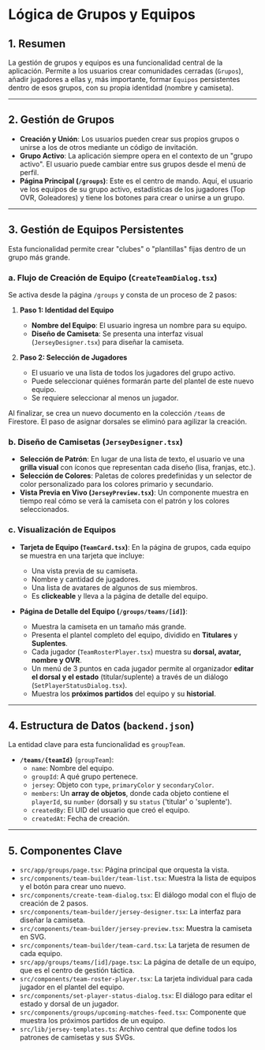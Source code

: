# Lógica de Grupos y Equipos

## 1. Resumen

La gestión de grupos y equipos es una funcionalidad central de la aplicación. Permite a los usuarios crear comunidades cerradas (`Grupos`), añadir jugadores a ellas y, más importante, formar `Equipos` persistentes dentro de esos grupos, con su propia identidad (nombre y camiseta).

---

## 2. Gestión de Grupos

-   **Creación y Unión**: Los usuarios pueden crear sus propios grupos o unirse a los de otros mediante un código de invitación.
-   **Grupo Activo**: La aplicación siempre opera en el contexto de un "grupo activo". El usuario puede cambiar entre sus grupos desde el menú de perfil.
-   **Página Principal (`/groups`)**: Este es el centro de mando. Aquí, el usuario ve los equipos de su grupo activo, estadísticas de los jugadores (Top OVR, Goleadores) y tiene los botones para crear o unirse a un grupo.

---

## 3. Gestión de Equipos Persistentes

Esta funcionalidad permite crear "clubes" o "plantillas" fijas dentro de un grupo más grande.

### a. Flujo de Creación de Equipo (`CreateTeamDialog.tsx`)

Se activa desde la página `/groups` y consta de un proceso de 2 pasos:

1.  **Paso 1: Identidad del Equipo**
    -   **Nombre del Equipo**: El usuario ingresa un nombre para su equipo.
    -   **Diseño de Camiseta**: Se presenta una interfaz visual (`JerseyDesigner.tsx`) para diseñar la camiseta.

2.  **Paso 2: Selección de Jugadores**
    -   El usuario ve una lista de todos los jugadores del grupo activo.
    -   Puede seleccionar quiénes formarán parte del plantel de este nuevo equipo.
    -   Se requiere seleccionar al menos un jugador.

Al finalizar, se crea un nuevo documento en la colección `/teams` de Firestore. El paso de asignar dorsales se eliminó para agilizar la creación.

### b. Diseño de Camisetas (`JerseyDesigner.tsx`)

-   **Selección de Patrón**: En lugar de una lista de texto, el usuario ve una **grilla visual** con íconos que representan cada diseño (lisa, franjas, etc.).
-   **Selección de Colores**: Paletas de colores predefinidas y un selector de color personalizado para los colores primario y secundario.
-   **Vista Previa en Vivo (`JerseyPreview.tsx`)**: Un componente muestra en tiempo real cómo se verá la camiseta con el patrón y los colores seleccionados.

### c. Visualización de Equipos

-   **Tarjeta de Equipo (`TeamCard.tsx`)**: En la página de grupos, cada equipo se muestra en una tarjeta que incluye:
    -   Una vista previa de su camiseta.
    -   Nombre y cantidad de jugadores.
    -   Una lista de avatares de algunos de sus miembros.
    -   Es **clickeable** y lleva a la página de detalle del equipo.

-   **Página de Detalle del Equipo (`/groups/teams/[id]`)**:
    -   Muestra la camiseta en un tamaño más grande.
    -   Presenta el plantel completo del equipo, dividido en **Titulares** y **Suplentes**.
    -   Cada jugador (`TeamRosterPlayer.tsx`) muestra su **dorsal, avatar, nombre y OVR**.
    -   Un menú de 3 puntos en cada jugador permite al organizador **editar el dorsal y el estado** (titular/suplente) a través de un diálogo (`SetPlayerStatusDialog.tsx`).
    -   Muestra los **próximos partidos** del equipo y su **historial**.

---

## 4. Estructura de Datos (`backend.json`)

La entidad clave para esta funcionalidad es `groupTeam`.

-   **`/teams/{teamId}`** (`groupTeam`):
    -   `name`: Nombre del equipo.
    -   `groupId`: A qué grupo pertenece.
    -   `jersey`: Objeto con `type`, `primaryColor` y `secondaryColor`.
    -   `members`: Un **array de objetos**, donde cada objeto contiene el `playerId`, su `number` (dorsal) y su `status` ('titular' o 'suplente').
    -   `createdBy`: El UID del usuario que creó el equipo.
    -   `createdAt`: Fecha de creación.

---

## 5. Componentes Clave

-   `src/app/groups/page.tsx`: Página principal que orquesta la vista.
-   `src/components/team-builder/team-list.tsx`: Muestra la lista de equipos y el botón para crear uno nuevo.
-   `src/components/create-team-dialog.tsx`: El diálogo modal con el flujo de creación de 2 pasos.
-   `src/components/team-builder/jersey-designer.tsx`: La interfaz para diseñar la camiseta.
-   `src/components/team-builder/jersey-preview.tsx`: Muestra la camiseta en SVG.
-   `src/components/team-builder/team-card.tsx`: La tarjeta de resumen de cada equipo.
-   `src/app/groups/teams/[id]/page.tsx`: La página de detalle de un equipo, que es el centro de gestión táctica.
-   `src/components/team-roster-player.tsx`: La tarjeta individual para cada jugador en el plantel del equipo.
-   `src/components/set-player-status-dialog.tsx`: El diálogo para editar el estado y dorsal de un jugador.
-   `src/components/groups/upcoming-matches-feed.tsx`: Componente que muestra los próximos partidos de un equipo.
-   `src/lib/jersey-templates.ts`: Archivo central que define todos los patrones de camisetas y sus SVGs.